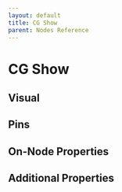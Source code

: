 ```yaml
---
layout: default
title: CG Show
parent: Nodes Reference
---
```

# CG Show

## Visual

## Pins

## On-Node Properties

## Additional Properties